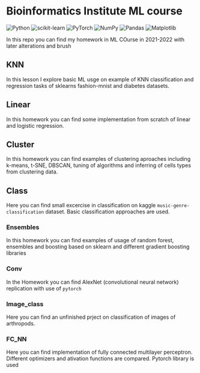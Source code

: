 # Bioinformatics Institute ML course
![Python](https://img.shields.io/badge/python-3670A0?style=for-the-badge&logo=python&logoColor=ffdd54) ![scikit-learn](https://img.shields.io/badge/scikit--learn-%23F7931E.svg?style=for-the-badge&logo=scikit-learn&logoColor=white) ![PyTorch](https://img.shields.io/badge/PyTorch-%23EE4C2C.svg?style=for-the-badge&logo=PyTorch&logoColor=white) ![NumPy](https://img.shields.io/badge/numpy-%23013243.svg?style=for-the-badge&logo=numpy&logoColor=white) ![Pandas](https://img.shields.io/badge/SciPy-%230C55A5.svg?style=for-the-badge&logo=scipy&logoColor=%white) ![Matplotlib](https://img.shields.io/badge/Matplotlib-%23ffffff.svg?style=for-the-badge&logo=Matplotlib&logoColor=black)


In this repo you can find my homework in ML COurse in 2021-2022 with later alterations and brush

## KNN
In this lesson I explore basic ML usge on example of KNN classification and regression tasks of sklearns fashion-mnist and diabetes datasets.

## Linear
In this homework you can find some implementation from scratch of linear and logistic regression.

## Cluster
In this homework you can find examples of clustering aproaches including k-means, t-SNE, DBSCAN, tuning of algorithms and inferring of cells types from clustering data.

## Class
Here you can find small excercise in classification on kaggle `music-genre-classification` dataset.
Basic classification approaches are used.

### Ensembles
In this homework you can find examples of usage of random forest, ensembles and boosting based on sklearn and different gradient boosting libraries

### Conv
In the Homework you can find AlexNet (convolutional neural network) replication with use of `pytorch`

### Image_class
Here you can find an unfinished prject on classification of images of arthropods.

### FC_NN
Here you can find implementation of fully connected multilayer perceptron. Different optimizers and ativation functions are compared. 
Pytorch library is used










